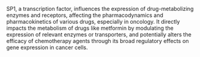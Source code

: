 SP1, a transcription factor, influences the expression of drug-metabolizing enzymes and receptors, affecting the pharmacodynamics and pharmacokinetics of various drugs, especially in oncology. It directly impacts the metabolism of drugs like metformin by modulating the expression of relevant enzymes or transporters, and potentially alters the efficacy of chemotherapy agents through its broad regulatory effects on gene expression in cancer cells.